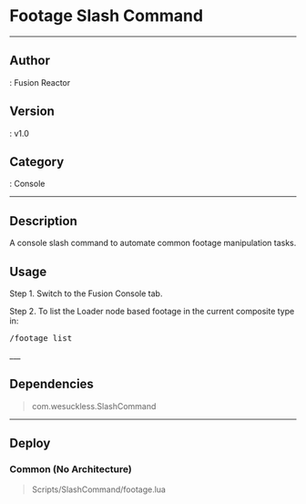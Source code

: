# Footage Slash Command
___

## Author
 : Fusion Reactor

## Version
 : v1.0

## Category
 : Console
___

## Description
<p>A console slash command to automate common footage manipulation tasks.</p>

<h2>Usage</h2>

<p>Step 1. Switch to the Fusion Console tab.<br>

Step 2. To list the Loader node based footage in the current composite type in:</p>
<pre>/footage list</pre>___

## Dependencies

> com.wesuckless.SlashCommand  

___

## Deploy

### Common (No Architecture)

> Scripts/SlashCommand/footage.lua  

